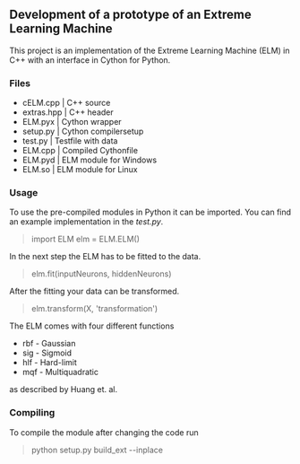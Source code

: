 ## Development of a prototype of an       Extreme Learning Machine

This project is an implementation of the Extreme Learning Machine (ELM) in C++ with an interface in Cython for Python.

### Files

* cELM.cpp | C++ source
* extras.hpp | C++ header
* ELM.pyx | Cython wrapper
* setup.py | Cython compilersetup
* test.py | Testfile with data
* ELM.cpp | Compiled Cythonfile
* ELM.pyd | ELM module for Windows
* ELM.so | ELM module for Linux

### Usage

To use the pre-compiled modules in Python it can be imported.
You can find an example implementation in the *test.py*.

> import ELM
> elm = ELM.ELM()

In the next step the ELM has to be fitted to the data.

> elm.fit(inputNeurons, hiddenNeurons)

After the fitting your data can be transformed.

> elm.transform(X, 'transformation')

The ELM comes with four different functions

* rbf - Gaussian
* sig - Sigmoid
* hlf - Hard-limit
* mqf - Multiquadratic

as described by Huang et. al.

### Compiling

To compile the module after changing the code run

> python setup.py build_ext --inplace
